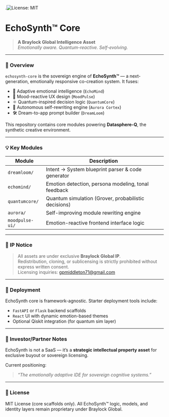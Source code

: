 .![License: MIT](https://img.shields.io/badge/License-MIT-green.svg)

# EchoSynth™ Core

> **A Braylock Global Intelligence Asset**  
> _Emotionally aware. Quantum-reactive. Self-evolving._

---

### 🔷 Overview

`echosynth-core` is the sovereign engine of **EchoSynth™** — a next-generation, emotionally responsive co-creation system. It fuses:

- 🧠 Adaptive emotional intelligence (`EchoMind`)
- 🎨 Mood-reactive UX design (`MoodPulse`)
- ⚛️ Quantum-inspired decision logic (`QuantumCore`)
- 🔁 Autonomous self-rewriting engine (`Aurora Cortex`)
- 🛠️ Dream-to-app prompt builder (`DreamLoom`)

This repository contains core modules powering **Datasphere-Q**, the synthetic creative environment.

---

### 💡 Key Modules

| Module         | Description |
|----------------|-------------|
| `dreamloom/`   | Intent → System blueprint parser & code generator |
| `echomind/`    | Emotion detection, persona modeling, tonal feedback |
| `quantumcore/` | Quantum simulation (Grover, probabilistic decisions) |
| `aurora/`      | Self-improving module rewriting engine |
| `moodpulse-ui/`| Emotion-reactive frontend interface logic |

---

### 🔐 IP Notice

> All assets are under exclusive **Braylock Global IP**.  
> Redistribution, cloning, or sublicensing is strictly prohibited without express written consent.  
> Licensing inquiries: [gpmiddleton71@gmail.com](mailto:gpmiddleton71@gmail.com)

---

### 🚀 Deployment

EchoSynth core is framework-agnostic. Starter deployment tools include:

- `FastAPI` or `Flask` backend scaffolds
- `React` UI with dynamic emotion-based themes
- Optional Qiskit integration (for quantum sim layer)

---

### 🧠 Investor/Partner Notes

EchoSynth is not a SaaS — it’s a **strategic intellectual property asset** for exclusive buyout or sovereign licensing.

Current positioning:  
> *“The emotionally adaptive IDE for sovereign cognitive systems.”*

---

### 🧾 License

MIT License (core scaffolds only). All EchoSynth™ logic, models, and identity layers remain proprietary under Braylock Global.

